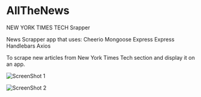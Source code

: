 # AllTheNews
NEW YORK TIMES TECH Srapper

News Scrapper app that uses:
Cheerio
Mongoose
Express
Express Handlebars 
Axios

To scrape new articles from New York Times Tech section and display it on an app. 

![ScreenShot 1](/Users/paulavillegas/Desktop/UCLA_BootCamp_Activities/Home_Work/AllTheNews/images/reactassignment1.png)

![ScreenShot 2](/Users/paulavillegas/Desktop/UCLA_BootCamp_Activities/Home_Work/AllTheNews/images/reactassignment2.png)
